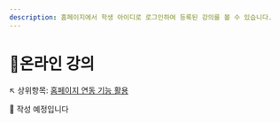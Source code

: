 ```yaml
---
description: 홈페이지에서 학생 아이디로 로그인하여 등록된 강의를 볼 수 있습니다.
---
```


# 온라인 강의

↖ 상위항목: [홈페이지 연동 기능 활용](./)

🚧 작성 예정입니다

